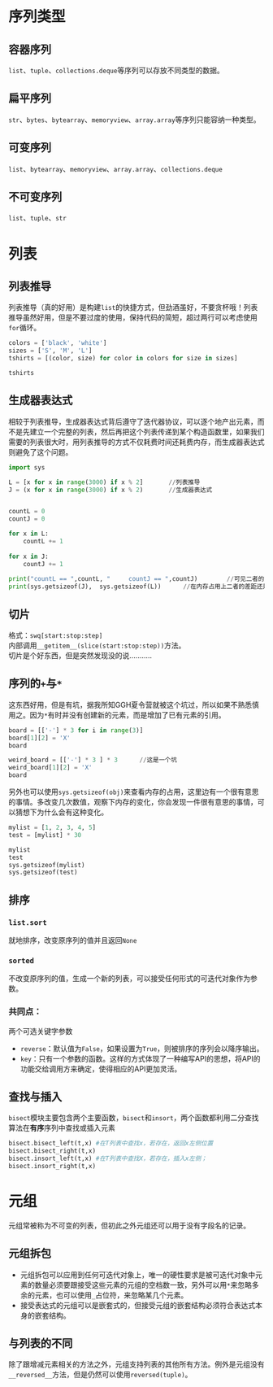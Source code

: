 # 序列类型
## 容器序列
`list`、`tuple`、`collections.deque`等序列可以存放不同类型的数据。
## 扁平序列
`str`、`bytes`、`bytearray`、`memoryview`、`array.array`等序列只能容纳一种类型。
## 可变序列
`list`、`bytearray`、`memoryview`、`array.array`、`collections.deque`
## 不可变序列
`list`、`tuple`、`str`

# 列表
## 列表推导
列表推导（真的好用）是构建`list`的快捷方式，但劲酒虽好，不要贪杯哦！列表推导虽然好用，但是不要过度的使用，保持代码的简短，超过两行可以考虑使用`for`循环。

```py
colors = ['black', 'white']
sizes = ['S', 'M', 'L']
tshirts = [(color, size) for color in colors for size in sizes]

tshirts
```

## 生成器表达式
相较于列表推导，生成器表达式背后遵守了迭代器协议，可以逐个地产出元素，而不是先建立一个完整的列表，然后再把这个列表传递到某个构造函数里，如果我们需要的列表很大时，用列表推导的方式不仅耗费时间还耗费内存，而生成器表达式则避免了这个问题。

```py
import sys

L = [x for x in range(3000) if x % 2]		//列表推导
J = (x for x in range(3000) if x % 2)		//生成器表达式


countL = 0
countJ = 0

for x in L:
	countL += 1
	
for x in J:
	countJ += 1
	
print("countL == ",countL, "     countJ == ",countJ)		//可见二者的效果是一样的
print(sys.getsizeof(J),  sys.getsizeof(L))		//在内存占用上二者的差距还是很大的
```

## 切片
格式：`swq[start:stop:step]`   
内部调用`__getitem__(slice(start:stop:step))`方法。    
切片是个好东西，但是突然发现没的说...........

## 序列的`+`与`*`
这东西好用，但是有坑，据我所知GGH夏令营就被这个坑过，所以如果不熟悉慎用之。因为`*`有时并没有创建新的元素，而是增加了已有元素的引用。  

```py
board = [['-'] * 3 for i in range(3)]
board[1][2] = 'X'
board

weird_board = [['-'] * 3 ] * 3		//这是一个坑
weird_board[1][2] = 'X'
board
```

另外也可以使用`sys.getsizeof(obj)`来查看内存的占用，这里边有一个很有意思的事情。多改变几次数值，观察下内存的变化，你会发现一件很有意思的事情，可以猜想下为什么会有这种变化。 

```py
mylist = [1, 2, 3, 4, 5]
test = [mylist] * 30

mylist
test
sys.getsizeof(mylist)
sys.getsizeof(test)
```

## 排序
### `list.sort`
就地排序，改变原序列的值并且返回`None`
### `sorted`
不改变原序列的值，生成一个新的列表，可以接受任何形式的可迭代对象作为参数。
### 共同点：
两个可选关键字参数   

+ `reverse`：默认值为`False`，如果设置为`True`，则被排序的序列会以降序输出。  
+ `key`：只有一个参数的函数。这样的方式体现了一种编写API的思想，将API的功能交给调用方来确定，使得相应的API更加灵活。

## 查找与插入
`bisect`模块主要包含两个主要函数，`bisect`和`insort`，两个函数都利用二分查找算法在**有序**序列中查找或插入元素

```py
bisect.bisect_left(t,x) #在T列表中查找x，若存在，返回x左侧位置
bisect.bisect_right(t,x)
bisect.insort_left(t,x) #在T列表中查找X，若存在，插入x左侧；
bisect.insort_right(t,x)
```

# 元组
元组常被称为不可变的列表，但初此之外元组还可以用于没有字段名的记录。
## 元组拆包
+ 元组拆包可以应用到任何可迭代对象上，唯一的硬性要求是被可迭代对象中元素的数量必须要跟接受这些元素的元组的空档数一致，另外可以用`*`来忽略多余的元素，也可以使用`_`占位符，来忽略某几个元素。   
+ 接受表达式的元组可以是嵌套式的，但接受元组的嵌套结构必须符合表达式本身的嵌套结构。  

## 与列表的不同
除了跟增减元素相关的方法之外，元组支持列表的其他所有方法。例外是元组没有`__reversed__`方法，但是仍然可以使用`reversed(tuple)`。